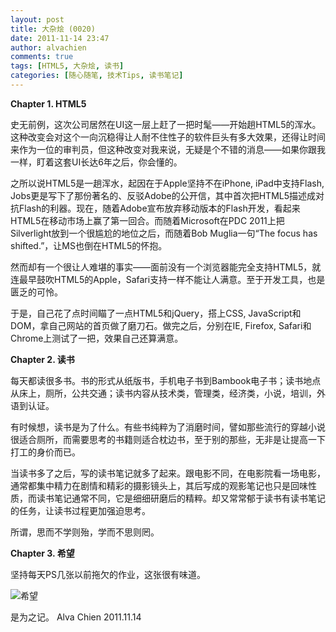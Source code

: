 ```yaml
---
layout: post
title: 大杂烩 (0020)
date: 2011-11-14 23:47
author: alvachien
comments: true
tags: [HTML5, 大杂烩, 读书]
categories: [随心随笔, 技术Tips, 读书笔记]
---
```

**Chapter 1. HTML5**

史无前例，这次公司居然在UI这一层上赶了一把时髦——开始趟HTML5的浑水。这种改变会对这个一向沉稳得让人耐不住性子的软件巨头有多大效果，还得让时间来作为一位的审判员，但这种改变对我来说，无疑是个不错的消息——如果你跟我一样，盯着这套UI长达6年之后，你会懂的。

之所以说HTML5是一趟浑水，起因在于Apple坚持不在iPhone, iPad中支持Flash, Jobs更是写下了那份著名的、反驳Adobe的公开信，其中首次把HTML5描述成对抗Flash的利器。现在，随着Adobe宣布放弃移动版本的Flash开发，看起来HTML5在移动市场上赢了第一回合。而随着Microsoft在PDC 2011上把Silverlight放到一个很尴尬的地位之后，而随着Bob Muglia一句“The focus has shifted.”，让MS也倒在HTML5的怀抱。

然而却有一个很让人难堪的事实——面前没有一个浏览器能完全支持HTML5，就连最早鼓吹HTML5的Apple，Safari支持一样不能让人满意。至于开发工具，也是匮乏的可怜。

于是，自己花了点时间瞄了一点HTML5和jQuery，搭上CSS, JavaScript和DOM，拿自己网站的首页做了磨刀石。做完之后，分别在IE, Firefox, Safari和Chrome上测试了一把，效果自己还算满意。

**Chapter 2. 读书**

每天都读很多书。书的形式从纸版书，手机电子书到Bambook电子书；读书地点从床上，厕所，公共交通；读书内容从技术类，管理类，经济类，小说，培训，外语到认证。

有时候想，读书是为了什么。有些书纯粹为了消磨时间，譬如那些流行的穿越小说很适合厕所，而需要思考的书籍则适合枕边书，至于别的那些，无非是让提高一下打工的身价而已。

当读书多了之后，写的读书笔记就多了起来。跟电影不同，在电影院看一场电影，通常都集中精力在剧情和精彩的摄影镜头上，其后写成的观影笔记也只是回味性质，而读书笔记通常不同，它是细细研磨后的精粹。却又常常郁于读书有读书笔记的任务，让读书过程更加强迫思考。

所谓，思而不学则殆，学而不思则罔。

**Chapter 3. 希望**

坚持每天PS几张以前拖欠的作业，这张很有味道。

![希望](http://farm7.static.flickr.com/6227/6343700327_608abc0102_b.jpg)


是为之记。
Alva Chien
2011.11.14
